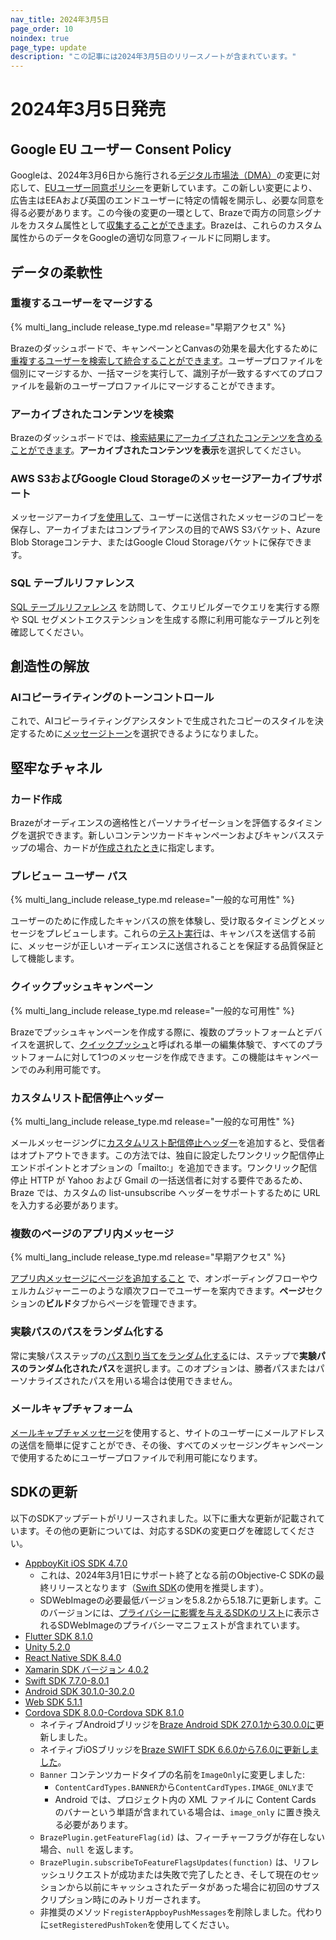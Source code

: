 ```yaml
---
nav_title: 2024年3月5日
page_order: 10
noindex: true
page_type: update
description: "この記事には2024年3月5日のリリースノートが含まれています。"
---
```


# 2024年3月5日発売

## Google EU ユーザー Consent Policy

Googleは、2024年3月6日から施行される[デジタル市場法（DMA）](https://ads-developers.googleblog.com/2023/10/updates-to-customer-match-conversion.html)の変更に対応して、[EUユーザー同意ポリシー](https://www.google.com/about/company/user-consent-policy/)を更新しています。この新しい変更により、広告主はEEAおよび英国のエンドユーザーに特定の情報を開示し、必要な同意を得る必要があります。この今後の変更の一環として、Brazeで両方の同意シグナルをカスタム属性として[収集することができます]({{site.baseurl}}/partners/canvas_steps/google_audience_sync/#collecting-consent-for-eea-and-uk-end-users)。Brazeは、これらのカスタム属性からのデータをGoogleの適切な同意フィールドに同期します。

## データの柔軟性

### 重複するユーザーをマージする

{% multi_lang_include release_type.md release="早期アクセス" %}

Brazeのダッシュボードで、キャンペーンとCanvasの効果を最大化するために[重複するユーザーを検索して統合することができます]({{site.baseurl}}/user_guide/engagement_tools/segments/user_profiles/duplicate_users)。ユーザープロファイルを個別にマージするか、一括マージを実行して、識別子が一致するすべてのプロファイルを最新のユーザープロファイルにマージすることができます。

### アーカイブされたコンテンツを検索

Brazeのダッシュボードでは、[検索結果にアーカイブされたコンテンツを含めることができます]({{site.baseurl}}/user_guide/administrative/access_braze/global_search/#filter-for-archived-content)。**アーカイブされたコンテンツを表示**を選択してください。

### AWS S3およびGoogle Cloud Storageのメッセージアーカイブサポート

メッセージアーカイブ[を使用して]({{site.baseurl}}/user_guide/data_and_analytics/export_braze_data/message_archiving/)、ユーザーに送信されたメッセージのコピーを保存し、アーカイブまたはコンプライアンスの目的でAWS S3バケット、Azure Blob Storageコンテナ、またはGoogle Cloud Storageバケットに保存できます。

### SQL テーブルリファレンス

[SQL テーブルリファレンス]({{site.baseurl}}/user_guide/engagement_tools/segments/sql_segments/sql_segments_tables/) を訪問して、クエリビルダーでクエリを実行する際や SQL セグメントエクステンションを生成する際に利用可能なテーブルと列を確認してください。

## 創造性の解放

### AIコピーライティングのトーンコントロール

これで、AIコピーライティングアシスタントで生成されたコピーのスタイルを決定するために[メッセージトーン]({{site.baseurl}}/user_guide/sage_ai/generative_ai/ai_copywriting/#steps)を選択できるようになりました。

## 堅牢なチャネル

### カード作成

Brazeがオーディエンスの適格性とパーソナライゼーションを評価するタイミングを選択できます。新しいコンテンツカードキャンペーンおよびキャンバスステップの場合、カードが[作成されたとき]({{site.baseurl}}/user_guide/message_building_by_channel/content_cards/create/card_creation/)に指定します。 

### プレビュー ユーザー パス

{% multi_lang_include release_type.md release="一般的な可用性" %}

ユーザーのために作成したキャンバスの旅を体験し、受け取るタイミングとメッセージをプレビューします。これらの[テスト実行]({{site.baseurl}}/preview_user_paths/)は、キャンバスを送信する前に、メッセージが正しいオーディエンスに送信されることを保証する品質保証として機能します。

### クイックプッシュキャンペーン

{% multi_lang_include release_type.md release="一般的な可用性" %}

Brazeでプッシュキャンペーンを作成する際に、複数のプラットフォームとデバイスを選択して、[クイックプッシュ]({{site.baseurl}}/user_guide/message_building_by_channel/push/creating_a_push_message/quick_push/)と呼ばれる単一の編集体験で、すべてのプラットフォームに対して1つのメッセージを作成できます。この機能はキャンペーンでのみ利用可能です。

### カスタムリスト配信停止ヘッダー

{% multi_lang_include release_type.md release="一般的な可用性" %}

メールメッセージングに[カスタムリスト配信停止ヘッダー]({{site.baseurl}}/user_guide/administrative/app_settings/email_settings/#custom-list-unsubscribe-header)を追加すると、受信者はオプトアウトできます。この方法では、独自に設定したワンクリック配信停止エンドポイントとオプションの「mailto:」を追加できます。ワンクリック配信停止 HTTP が Yahoo および Gmail の一括送信者に対する要件であるため、Braze では、カスタムの list-unsubscribe ヘッダーをサポートするために URL を入力する必要があります。

### 複数のページのアプリ内メッセージ

{% multi_lang_include release_type.md release="早期アクセス" %}

[アプリ内メッセージにページを追加すること]({{site.baseurl}}/user_guide/message_building_by_channel/in-app_messages/drag_and_drop/create/#multi-page) で、オンボーディングフローやウェルカムジャーニーのような順次フローでユーザーを案内できます。**ページ**セクションの**ビルド**タブからページを管理できます。

### 実験パスのパスをランダム化する

常に実験パスステップの[パス割り当てをランダム化する]({{site.baseurl}}/user_guide/engagement_tools/canvas/canvas_components/experiment_step)には、ステップで**実験パスのランダム化されたパス**を選択します。このオプションは、勝者パスまたはパーソナライズされたパスを用いる場合は使用できません。

### メールキャプチャフォーム

[メールキャプチャメッセージ]({{site.baseurl}}/user_guide/message_building_by_channel/in-app_messages/traditional/customize/email_capture_form/)を使用すると、サイトのユーザーにメールアドレスの送信を簡単に促すことができ、その後、すべてのメッセージングキャンペーンで使用するためにユーザープロファイルで利用可能になります。

## SDKの更新
 
以下のSDKアップデートがリリースされました。以下に重大な更新が記載されています。その他の更新については、対応するSDKの変更ログを確認してください。

- [AppboyKit iOS SDK 4.7.0](https://github.com/Appboy/appboy-ios-sdk/releases/tag/4.7.0)
    - これは、2024年3月1日にサポート終了となる前のObjective-C SDKの最終リリースとなります（[Swift SDK](https://github.com/braze-inc/braze-swift-sdk/)の使用を推奨します）。
    - SDWebImageの必要最低バージョンを5.8.2から5.18.7に更新します。このバージョンには、[プライバシーに影響を与えるSDKのリスト](https://developer.apple.com/support/third-party-SDK-requirements/)に表示されるSDWebImageのプライバシーマニフェストが含まれています。
- [Flutter SDK 8.1.0](https://pub.dev/packages/braze_plugin/changelog)
- [Unity 5.2.0](https://github.com/braze-inc/braze-unity-sdk/blob/master/CHANGELOG.md)
- [React Native SDK 8.4.0](https://github.com/braze-inc/braze-react-native-sdk/blob/8.4.0/CHANGELOG.md)
- [Xamarin SDK バージョン 4.0.2](https://github.com/braze-inc/braze-xamarin-sdk/blob/master/CHANGELOG.md)
- [Swift SDK 7.7.0-8.0.1](https://github.com/braze-inc/braze-swift-sdk/blob/main/CHANGELOG.md#801)
- [Android SDK 30.1.0-30.2.0](https://github.com/braze-inc/braze-android-sdk/blob/master/CHANGELOG.md)
- [Web SDK 5.1.1](https://github.com/braze-inc/braze-web-sdk/blob/master/CHANGELOG.md)
- [Cordova SDK 8.0.0-Cordova SDK 8.1.0](https://github.com/braze-inc/braze-cordova-sdk/blob/master/CHANGELOG.md)
    - ネイティブAndroidブリッジを[Braze Android SDK 27.0.1から30.0.0に](https://github.com/braze-inc/braze-android-sdk/compare/v27.0.0...v30.0.0#diff-06572a96a58dc510037d5efa622f9bec8519bc1beab13c9f251e97e657a9d4ed)更新しました。
    - ネイティブiOSブリッジを[Braze SWIFT SDK 6.6.0から7.6.0に更新しました](https://github.com/braze-inc/braze-swift-sdk/compare/6.6.0...7.6.0#diff-06572a96a58dc510037d5efa622f9bec8519bc1beab13c9f251e97e657a9d4ed)。
    - `Banner` コンテンツカードタイプの名前を`ImageOnly`に変更しました:
        - `ContentCardTypes.BANNER`から`ContentCardTypes.IMAGE_ONLY`まで
        - Android では、プロジェクト内の XML ファイルに Content Cards のバナーという単語が含まれている場合は、`image_only` に置き換える必要があります。
    - `BrazePlugin.getFeatureFlag(id)` は、フィーチャーフラグが存在しない場合、`null` を返します。
    - `BrazePlugin.subscribeToFeatureFlagsUpdates(function)` は、リフレッシュリクエストが成功または失敗で完了したとき、そして現在のセッションから以前にキャッシュされたデータがあった場合に初回のサブスクリプション時にのみトリガーされます。
    - 非推奨のメソッド`registerAppboyPushMessages`を削除しました。代わりに`setRegisteredPushToken`を使用してください。
